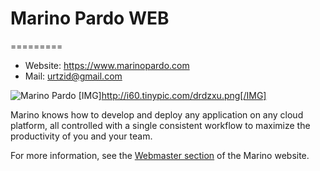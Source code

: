# Marino Pardo WEB 
=========

-   Website: https://www.marinopardo.com
-   Mail: urtzid@gmail.com

![Marino Pardo](http://es.tinypic.com/r/drdzxu/8)
[IMG]http://i60.tinypic.com/drdzxu.png[/IMG]

Marino knows how to develop and deploy any application on any cloud platform, all controlled with a single consistent workflow to maximize the productivity of you and your team.

For more information, see the [Webmaster section](www.marinopardo.com/urtzidiaz) of the Marino website.
